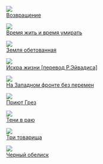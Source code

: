 ![](/books/prose_classic/Эрих%20Мария%20Ремарк/Возвращение.jpg)  
[Возвращение](/books/prose_classic/Эрих%20Мария%20Ремарк/Возвращение)

![](/books/prose_classic/Эрих%20Мария%20Ремарк/Время%20жить%20и%20время%20умирать.jpg)  
[Время жить и время умирать](/books/prose_classic/Эрих%20Мария%20Ремарк/Время%20жить%20и%20время%20умирать)

![](/books/prose_classic/Эрих%20Мария%20Ремарк/Земля%20обетованная.jpg)  
[Земля обетованная](/books/prose_classic/Эрих%20Мария%20Ремарк/Земля%20обетованная)

![](/books/prose_classic/Эрих%20Мария%20Ремарк/Искра%20жизни%20[перевод%20Р.Эйвадиса].jpg)  
[Искра жизни [перевод Р.Эйвадиса]](/books/prose_classic/Эрих%20Мария%20Ремарк/Искра%20жизни%20[перевод%20Р.Эйвадиса])

![](/books/prose_classic/Эрих%20Мария%20Ремарк/На%20Западном%20фронте%20без%20перемен.jpg)  
[На Западном фронте без перемен](/books/prose_classic/Эрих%20Мария%20Ремарк/На%20Западном%20фронте%20без%20перемен)

![](/books/prose_classic/Эрих%20Мария%20Ремарк/Приют%20Грез.jpg)  
[Приют Грез](/books/prose_classic/Эрих%20Мария%20Ремарк/Приют%20Грез)

![](/books/prose_classic/Эрих%20Мария%20Ремарк/Тени%20в%20раю.jpg)  
[Тени в раю](/books/prose_classic/Эрих%20Мария%20Ремарк/Тени%20в%20раю)

![](/books/prose_classic/Эрих%20Мария%20Ремарк/Три%20товарища.jpg)  
[Три товарища](/books/prose_classic/Эрих%20Мария%20Ремарк/Три%20товарища)

![](/books/prose_classic/Эрих%20Мария%20Ремарк/Черный%20обелиск.jpg)  
[Черный обелиск](/books/prose_classic/Эрих%20Мария%20Ремарк/Черный%20обелиск)
